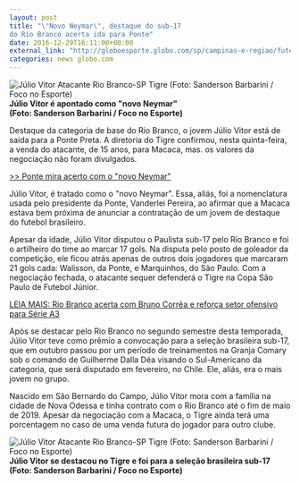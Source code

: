 ```yaml
---
layout: post
title: "\"Novo Neymar\", destaque do sub-17
do Rio Branco acerta ida para Ponte"
date: 2016-12-29T16:11:00+00:00
external_link: "http://globoesporte.globo.com/sp/campinas-e-regiao/futebol/noticia/2016/12/novo-neymar-destaque-do-sub-17-do-rio-branco-acerta-ida-para-ponte.html"
categories: news globo.com
---
```

 ![Júlio Vitor Atacante Rio Branco-SP Tigre (Foto: Sanderson Barbarini / Foco no Esporte)](http://s2.glbimg.com/UduJjJkN_hVvyKCMeSGXxo800AU=/0x44:720x644/300x250/s.glbimg.com/es/ge/f/original/2016/12/29/julio01.jpg "Júlio Vitor Atacante Rio Branco-SP Tigre (Foto: Sanderson Barbarini / Foco no Esporte)")**Júlio Vitor é apontado como "novo Neymar"  
(Foto: Sanderson Barbarini / Foco no Esporte)**  

Destaque da categoria de base do Rio Branco, o jovem Júlio Vitor está de saída para a Ponte Preta. A diretoria do Tigre confirmou, nesta quinta-feira, a venda do atacante, de 15 anos, para Macaca, mas. os valores da negociação não foram divulgados.

[\>\> Ponte mira acerto com o "novo Neymar"](http://globoesporte.globo.com/sp/campinas-e-regiao/futebol/times/ponte-preta/noticia/2016/12/ponte-mira-contratacao-de-atacante-e-presidente-festeja-e-o-novo-neymar.html)

Júlio Vitor, é tratado como o "novo Neymar". Essa, aliás, foi a nomenclatura usada pelo presidente da Ponte, Vanderlei Pereira, ao afirmar que a Macaca estava bem próxima de anunciar a contratação de um jovem de destaque do futebol brasileiro.&nbsp;

Apesar da idade, Júlio Vitor disputou o Paulista sub-17 pelo Rio Branco e foi o artilheiro do time ao marcar 17 gols. Na disputa pelo posto de goleador da competição, ele ficou atrás apenas de outros dois jogadores que marcaram 21 gols cada: Walisson, da Ponte, e Marquinhos, do São Paulo. Com a negociação fechada, o atacante sequer defenderá o Tigre na Copa São Paulo de Futebol Júnior.

[LEIA MAIS: Rio Branco acerta com Bruno Corrêa e reforça setor ofensivo para Série A3](http://globoesporte.globo.com/sp/campinas-e-regiao/futebol/times/rio-branco-sp/noticia/2016/12/rio-branco-acerta-com-bruno-correa-e-reforca-setor-ofensivo-para-serie-a3.html)

Após se destacar pelo Rio Branco no segundo semestre desta temporada, Júlio Vitor teve como prêmio a convocação para a seleção brasileira sub-17, que em outubro passou por um período de treinamentos na Granja Comary sob o comando de Guilherme Dalla Déa visando o Sul-Americano da categoria, que será disputado em fevereiro, no Chile. Ele, aliás, era o mais jovem no grupo.&nbsp;

Nascido em São Bernardo do Campo, Júlio Vitor mora com a família na cidade de Nova Odessa e tinha contrato com o Rio Branco até o fim de maio de 2019. Apesar da negociação com a Macaca, o Tigre ainda terá uma porcentagem no caso de uma venda futura do jogador para outro clube. &nbsp; &nbsp;

 ![Júlio Vitor Atacante Rio Branco-SP Tigre (Foto: Sanderson Barbarini / Foco no Esporte)](http://s2.glbimg.com/87gOndPAuLAWHUjlOn8zzZNm-nE=/0x9:1061x701/690x450/s.glbimg.com/es/ge/f/original/2016/12/29/julio02.jpg "Júlio Vitor Atacante Rio Branco-SP Tigre (Foto: Sanderson Barbarini / Foco no Esporte)")**Júlio Vitor se destacou no Tigre e foi&nbsp;para a seleção brasileira sub-17 (Foto: Sanderson Barbarini / Foco no Esporte)**

